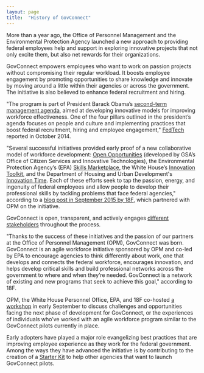 ```yaml
---
layout: page
title:  "History of GovConnect"
---
```


More than a year ago, the Office of Personnel Management and the Environmental Protection Agency launched a new approach to providing federal employees help and support in exploring innovative projects that not only excite them, but also net rewards for their organizations.

GovConnect empowers employees who want to work on passion projects without compromising their regular workload. It boosts employee engagement by promoting opportunities to share knowledge and innovate by moving around a little within their agencies or across the government. The initiative is also believed to enhance federal recruitment and hiring.

"The program is part of President Barack Obama’s [second-term management agenda](https://www.whitehouse.gov/sites/default/files/omb/budget/fy2015/assets/fact_sheets/creating-a-21st-century-government.pdf), aimed at developing innovative models for improving workforce effectiveness. One of the four pillars outlined in the president’s agenda focuses on people and culture and implementing practices that boost federal recruitment, hiring and employee engagement," [FedTech](http://www.fedtechmagazine.com/article/2014/10/govconnect-makes-employee-passion-projects-reality) reported in October 2014.

"Several successful initiatives provided early proof of a new collaborative model of workforce development: [Open Opportunities](http://www.digitalgov.gov/join-digitalgov/open-opportunities-in-digitalgov/) (developed by GSA’s Office of Citizen Services and Innovative Technologies), the Environmental Protection Agency’s (EPA) [Skills Marketplace](http://www.fedmanager.com/news/2063-epa-professional-development), the White House’s [Innovation Toolkit](https://www.whitehouse.gov/blog/2014/12/02/designing-citizen-science-and-crowdsourcing-toolkit-federal-government), and the Department of Housing and Urban Development's [Innovation Time](http://www.washingtonpost.com/politics/federal_government/engaging-new-employees-to-improve-huds-workplace-and-operations/2013/06/24/8d442838-dd20-11e2-bd83-e99e43c336ed_story.html). Each of these efforts seek to tap the passion, energy, and ingenuity of federal employees and allow people to develop their professional skills by tackling problems that face federal agencies," according to a [blog post in September 2015 by 18F](https://18f.gsa.gov/2015/09/01/govconnect-launch/), which partnered with OPM on the initiative.

GovConnect is open, transparent, and actively engages [different stakeholders](team.html) throughout the process.

"Thanks to the success of these initiatives and the passion of our partners at the Office of Personnel Management (OPM), GovConnect was born. GovConnect is an agile workforce initiative sponsored by OPM and co-led by EPA to encourage agencies to think differently about work, one that develops and connects the federal workforce, encourages innovation, and helps develop critical skills and build professional networks across the government to where and when they’re needed. GovConnect is a network of existing and new programs that seek to achieve this goal," according to 18F.

OPM, the White House Personnel Office, EPA, and 18F co-hosted [a workshop](workshop.html) in early September to discuss challenges and opportunities facing the next phase of development for GovConnect, or the experiences of individuals who’ve worked with an agile workforce program similar to the GovConnect pilots currently in place.

Early adopters have played a major role evangelizing best practices that are improving employee experience as they work for the federal government. Among the ways they have advanced the initiative is by contributing to the creation of a [Starter Kit](intro.html) to help other agencies that want to launch GovConnect pilots.

